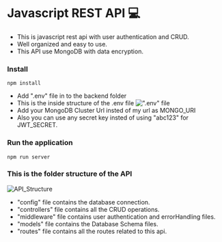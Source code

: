 # Javascript REST API 💻

- This is javascript rest api with user authentication and CRUD.
- Well organized and easy to use.
- This API use MongoDB with data encryption.

### Install

```
npm install
```

- Add ".env" file in to the backend folder
- This is the inside structure of the .env file
  ![".env" file](https://github.com/Missaka11/javascript_api_for_login_and_register/assets/126071473/b7e8abaf-3f91-49bd-b3cb-820f73997c20)
- Add your MongoDB Cluster Url insted of my url as MONGO_URI
- Also you can use any secret key insted of using "abc123" for JWT_SECRET.

### Run the application

```
npm run server
```

### This is the folder structure of the API

![API_Structure](https://github.com/Missaka11/javascript_api_for_login_and_register/assets/126071473/8d993be8-c7fa-4966-8042-6d67d6d755c3)

- "config" file contains the database connection.
- "controllers" file contains all the CRUD operations.
- "middleware" file contains user authentication and errorHandling files.
- "models" file contains the Database Schema files.
- "routes" file contains all the routes related to this api.
